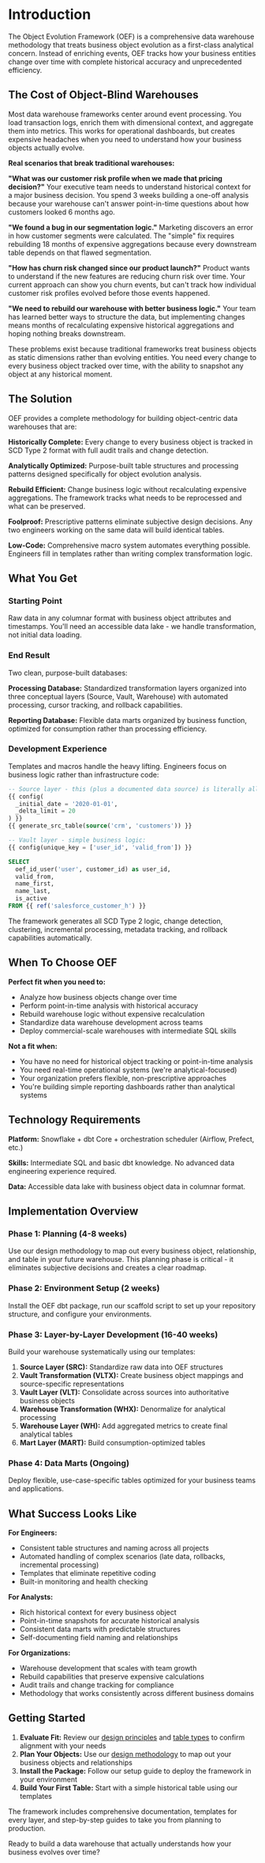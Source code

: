 # Introduction

The Object Evolution Framework (OEF) is a comprehensive data warehouse methodology that treats business object evolution as a first-class analytical concern. Instead of enriching events, OEF tracks how your business entities change over time with complete historical accuracy and unprecedented efficiency.

## The Cost of Object-Blind Warehouses

Most data warehouse frameworks center around event processing. You load transaction logs, enrich them with dimensional context, and aggregate them into metrics. This works for operational dashboards, but creates expensive headaches when you need to understand how your business objects actually evolve.

**Real scenarios that break traditional warehouses:**

**"What was our customer risk profile when we made that pricing decision?"** Your executive team needs to understand historical context for a major business decision. You spend 3 weeks building a one-off analysis because your warehouse can't answer point-in-time questions about how customers looked 6 months ago.

**"We found a bug in our segmentation logic."** Marketing discovers an error in how customer segments were calculated. The "simple" fix requires rebuilding 18 months of expensive aggregations because every downstream table depends on that flawed segmentation.

**"How has churn risk changed since our product launch?"** Product wants to understand if the new features are reducing churn risk over time. Your current approach can show you churn events, but can't track how individual customer risk profiles evolved before those events happened.

**"We need to rebuild our warehouse with better business logic."** Your team has learned better ways to structure the data, but implementing changes means months of recalculating expensive historical aggregations and hoping nothing breaks downstream.

These problems exist because traditional frameworks treat business objects as static dimensions rather than evolving entities. You need every change to every business object tracked over time, with the ability to snapshot any object at any historical moment.

## The Solution

OEF provides a complete methodology for building object-centric data warehouses that are:

**Historically Complete:** Every change to every business object is tracked in SCD Type 2 format with full audit trails and change detection.

**Analytically Optimized:** Purpose-built table structures and processing patterns designed specifically for object evolution analysis.

**Rebuild Efficient:** Change business logic without recalculating expensive aggregations. The framework tracks what needs to be reprocessed and what can be preserved.

**Foolproof:** Prescriptive patterns eliminate subjective design decisions. Any two engineers working on the same data will build identical tables.

**Low-Code:** Comprehensive macro system automates everything possible. Engineers fill in templates rather than writing complex transformation logic.

## What You Get

### Starting Point
Raw data in any columnar format with business object attributes and timestamps. You'll need an accessible data lake - we handle transformation, not initial data loading.

### End Result
Two clean, purpose-built databases:

**Processing Database:** Standardized transformation layers organized into three conceptual layers (Source, Vault, Warehouse) with automated processing, cursor tracking, and rollback capabilities.

**Reporting Database:** Flexible data marts organized by business function, optimized for consumption rather than processing efficiency.

### Development Experience
Templates and macros handle the heavy lifting. Engineers focus on business logic rather than infrastructure code:

```sql
-- Source layer - this (plus a documented data source) is literally all you write:
{{ config(
  _initial_date = '2020-01-01',
  _delta_limit = 20
) }}
{{ generate_src_table(source('crm', 'customers')) }}
```

```sql
-- Vault layer - simple business logic:
{{ config(unique_key = ['user_id', 'valid_from']) }}

SELECT
  oef_id_user('user', customer_id) as user_id,
  valid_from,
  name_first,
  name_last,
  is_active
FROM {{ ref('salesforce_customer_h') }}
```

The framework generates all SCD Type 2 logic, change detection, clustering, incremental processing, metadata tracking, and rollback capabilities automatically.

## When To Choose OEF

**Perfect fit when you need to:**
- Analyze how business objects change over time
- Perform point-in-time analysis with historical accuracy
- Rebuild warehouse logic without expensive recalculation
- Standardize data warehouse development across teams
- Deploy commercial-scale warehouses with intermediate SQL skills

**Not a fit when:**
- You have no need for historical object tracking or point-in-time analysis
- You need real-time operational systems (we're analytical-focused)
- Your organization prefers flexible, non-prescriptive approaches
- You're building simple reporting dashboards rather than analytical systems

## Technology Requirements

**Platform:** Snowflake + dbt Core + orchestration scheduler (Airflow, Prefect, etc.)

**Skills:** Intermediate SQL and basic dbt knowledge. No advanced data engineering experience required.

**Data:** Accessible data lake with business object data in columnar format.

## Implementation Overview

### Phase 1: Planning (4-8 weeks)
Use our design methodology to map out every business object, relationship, and table in your future warehouse. This planning phase is critical - it eliminates subjective decisions and creates a clear roadmap.

### Phase 2: Environment Setup (2 weeks)
Install the OEF dbt package, run our scaffold script to set up your repository structure, and configure your environments.

### Phase 3: Layer-by-Layer Development (16-40 weeks)
Build your warehouse systematically using our templates:
1. **Source Layer (SRC):** Standardize raw data into OEF structures
2. **Vault Transformation (VLTX):** Create business object mappings and source-specific representations
3. **Vault Layer (VLT):** Consolidate across sources into authoritative business objects
4. **Warehouse Transformation (WHX):** Denormalize for analytical processing
5. **Warehouse Layer (WH):** Add aggregated metrics to create final analytical tables
6. **Mart Layer (MART):** Build consumption-optimized tables

### Phase 4: Data Marts (Ongoing)
Deploy flexible, use-case-specific tables optimized for your business teams and applications.

## What Success Looks Like

**For Engineers:**
- Consistent table structures and naming across all projects
- Automated handling of complex scenarios (late data, rollbacks, incremental processing)
- Templates that eliminate repetitive coding
- Built-in monitoring and health checking

**For Analysts:**
- Rich historical context for every business object
- Point-in-time snapshots for accurate historical analysis
- Consistent data marts with predictable structures
- Self-documenting field naming and relationships

**For Organizations:**
- Warehouse development that scales with team growth
- Rebuild capabilities that preserve expensive calculations
- Audit trails and change tracking for compliance
- Methodology that works consistently across different business domains

## Getting Started

1. **Evaluate Fit:** Review our [design principles](principles.md) and [table types](table-types.md) to confirm alignment with your needs
2. **Plan Your Objects:** Use our [design methodology](plan_business_objects.md) to map out your business objects and relationships
3. **Install the Package:** Follow our setup guide to deploy the framework in your environment
4. **Build Your First Table:** Start with a simple historical table using our templates

The framework includes comprehensive documentation, templates for every layer, and step-by-step guides to take you from planning to production.

Ready to build a data warehouse that actually understands how your business evolves over time?